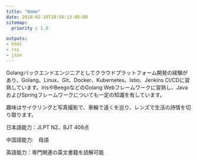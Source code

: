 ```yaml
---
title: "Home"
date: 2018-02-10T18:56:13-05:00
sitemap:
  priority : 1.0

outputs:
- html
- rss
- json
---
```

Golangバックエンドエンジニアとしてクラウドプラットフォーム開発の経験があり、Golang、Linux、Git、Docker、Kubernetes、Istio、Jenkins CI/CDに習熟しています。IrisやBeegoなどのGolang Webフレームワークに習熟し、JavaおよびSpringフレームワークについても一定の知識を有しています。

趣味はサイクリングと写真撮影で、車輪で遠くを巡り、レンズで生活の詩情を切り取ります。

日本語能力：JLPT N2、BJT 408点

中国語能力:　母語 

英語能力：専門関連の英文書籍を読解可能